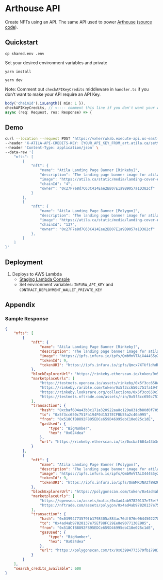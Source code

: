 # Arthouse API

Create NFTs using an API. The same API used to power [Arthouse](https://art.atila.ca/) ([source code](https://github.com/atilatech/arthouse)).

## Quickstart
`cp shared.env .env`

Set your desired environment variables and private

`yarn install`

`yarn dev`


Note: Comment out `checkAPIKeyCredits` middleware in `handler.ts` if you don't want to make your API require an API Key.

```typescript
body('chainId').isLength({ min: 1 }),
checkAPIKeyCredits, // <---- comment this line if you don't want your API to require an API key
async (req: Request, res: Response) => {
```

## Demo

```bash
curl --location --request POST 'https://vxherrwkab.execute-api.us-east-1.amazonaws.com/staging/api/v1/nft' \
--header 'X-ATILA-API-CREDITS-KEY: [YOUR_API_KEY_FROM_art.atila.ca/settings]' \
--header 'Content-Type: application/json' \
--data-raw '{
    "nfts": [
        {
            "nft": {
                "name": "Atila Landing Page Banner [Rinkeby]",
                "description": "The landing page banner image for atila.ca",
                "image": "https://atila.ca/static/media/landing-cover-default.4fd96d95.png",
                "chainId": "4",
                "owner": "0x27F7e8d7C63C414Eae2BB07E1a9B9057a1D382cf"
            }
        },
        {
            "nft": {
                "name": "Atila Landing Page Banner [Polygon]",
                "description": "The landing page banner image for atila.ca",
                "image": "https://atila.ca/static/media/landing-cover-default.4fd96d95.png",
                "chainId": "137",
                "owner": "0x27F7e8d7C63C414Eae2BB07E1a9B9057a1D382cf"
            },
        }
    ]
}'
```

## Deployment
1. Deploys to AWS Lambda
    - [Staging Lambda Console](https://us-east-1.console.aws.amazon.com/lambda/home?region=us-east-1#/functions/arthouse-server-staging-saveNFTAPI)
    - Set environment variables: `INFURA_API_KEY` and `CONTRACT_DEPLOYMENT_WALLET_PRIVATE_KEY`


## Appendix


### Sample Response

```json
{
    "nfts": [
        {
            "nft": {
                "name": "Atila Landing Page Banner [Rinkeby]",
                "description": "The landing page banner image for atila.ca",
                "image": "https://ipfs.infura.io/ipfs/QmbMnVTAiX444S5yZS5MHNgiCk1b8Ff7muWmEnLVXRJYY9",
                "tokenId": 9,
                "tokenURI": "https://ipfs.infura.io/ipfs/Qmcx7XTUf1dhdbgtHaPWjvdPkZCNx2XprkPy5HJ7RHX229"
            },
            "blockExplorerUrl": "https://rinkeby.etherscan.io/token/0x5f3cc650c751fa194f0d1537ecfbb55a2c40a995?a=9",
            "marketplaceUrls": [
                "https://testnets.opensea.io/assets/rinkeby/0x5f3cc650c751fa194f0d1537ecfbb55a2c40a995/9",
                "https://rinkeby.rarible.com/token/0x5f3cc650c751fa194f0d1537ecfbb55a2c40a995:9",
                "https://rinkeby.looksrare.org/collections/0x5f3cc650c751fa194f0d1537ecfbb55a2c40a995/9",
                "https://testnets.nftrade.com/assets/rin/0x5f3cc650c751fa194f0d1537ecfbb55a2c40a995/9"
            ],
            "transaction": {
                "hash": "0xcbaf604a43b3c171a320922aa8c129a831db80d0f705636ec09e4223f04d32af",
                "to": "0x5f3cc650c751Fa194F0d1537ECFBb55a2c40a995",
                "from": "0x518CfB8892F895EDCe659D46995ebC10e025c1dE",
                "gasUsed": {
                    "type": "BigNumber",
                    "hex": "0x024dea"
                },
                "url": "https://rinkeby.etherscan.io/tx/0xcbaf604a43b3c171a320922aa8c129a831db80d0f705636ec09e4223f04d32af"
            }
        },
        {
            "nft": {
                "name": "Atila Landing Page Banner [Polygon]",
                "description": "The landing page banner image for atila.ca",
                "image": "https://ipfs.infura.io/ipfs/QmbMnVTAiX444S5yZS5MHNgiCk1b8Ff7muWmEnLVXRJYY9",
                "tokenId": 9,
                "tokenURI": "https://ipfs.infura.io/ipfs/QmWMKJNAZfBW2QVvALK55B681Vo8iCoA1whckPzxic9c4S"
            },
            "blockExplorerUrl": "https://polygonscan.com/token/0x4ad4ab97820137e75ef98fc29ee0e9077130e905?a=9",
            "marketplaceUrls": [
                "https://opensea.io/assets/matic/0x4ad4ab97820137e75ef98fc29ee0e9077130e905/9",
                "https://nftrade.com/assets/polygon/0x4ad4ab97820137e75ef98fc29ee0e9077130e905/9"
            ],
            "transaction": {
                "hash": "0x03994773579fb1798305a884ac76df076e0644502278ab4ad959c854532713b1",
                "to": "0x4ad4ab97820137e75Ef98FC29Ee0e9077130E905",
                "from": "0x518CfB8892F895EDCe659D46995ebC10e025c1dE",
                "gasUsed": {
                    "type": "BigNumber",
                    "hex": "0x024dea"
                },
                "url": "https://polygonscan.com/tx/0x03994773579fb1798305a884ac76df076e0644502278ab4ad959c854532713b1"
            }
        }
    ],
    "search_credits_available": 600
}
```
